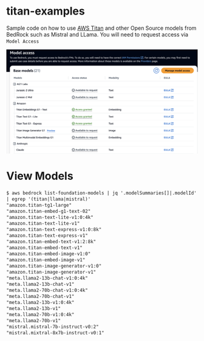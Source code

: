 # titan-examples

Sample code on how to use [AWS Titan](https://aws.amazon.com/bedrock/titan/) and other Open Source models from BedRock such as Mistral and LLama. You will need to request access via `Model Access`

![Bedrock Model Access](bedrock-model-access.png)


# View Models

```
$ aws bedrock list-foundation-models | jq '.modelSummaries[]|.modelId' | egrep '(titan|llama|mistral)'
"amazon.titan-tg1-large"
"amazon.titan-embed-g1-text-02"
"amazon.titan-text-lite-v1:0:4k"
"amazon.titan-text-lite-v1"
"amazon.titan-text-express-v1:0:8k"
"amazon.titan-text-express-v1"
"amazon.titan-embed-text-v1:2:8k"
"amazon.titan-embed-text-v1"
"amazon.titan-embed-image-v1:0"
"amazon.titan-embed-image-v1"
"amazon.titan-image-generator-v1:0"
"amazon.titan-image-generator-v1"
"meta.llama2-13b-chat-v1:0:4k"
"meta.llama2-13b-chat-v1"
"meta.llama2-70b-chat-v1:0:4k"
"meta.llama2-70b-chat-v1"
"meta.llama2-13b-v1:0:4k"
"meta.llama2-13b-v1"
"meta.llama2-70b-v1:0:4k"
"meta.llama2-70b-v1"
"mistral.mistral-7b-instruct-v0:2"
"mistral.mixtral-8x7b-instruct-v0:1"
```
